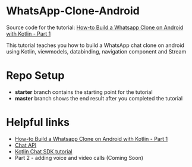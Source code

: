 # WhatsApp-Clone-Android

Source code for the tutorial: [How-to Build a Whatsapp Clone on Android with Kotlin - Part 1](https://getstream.io/blog/build-whatsapp-clone/)

This tutorial teaches you how to build a WhatsApp chat clone on android using Kotlin, viewmodels, databinding, navigation component and Stream

# Repo Setup

* **starter** branch contains the starting point for the tutorial
* **master** branch shows the end result after you completed the tutorial

# Helpful links

* [How-to Build a Whatsapp Clone on Android with Kotlin - Part 1](https://getstream.io/blog/build-whatsapp-clone/)
* [Chat API](https://getstream.io/chat/)
* [Kotlin Chat SDK tutorial](https://getstream.io/tutorials/android-chat/#kotlin)
* Part 2 - adding voice and video calls (Coming Soon)

